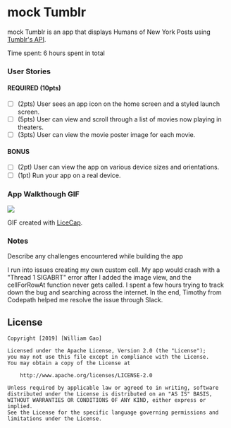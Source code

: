 # mock Tumblr

mock Tumblr is an app that displays Humans of New York Posts using [Tumblr's API](http://docs.themoviedb.apiary.io/#).

Time spent: 6 hours spent in total

### User Stories

#### REQUIRED (10pts)
- [ ] (2pts) User sees an app icon on the home screen and a styled launch screen.
- [ ] (5pts) User can view and scroll through a list of movies now playing in theaters.
- [ ] (3pts) User can view the movie poster image for each movie.

#### BONUS
- [ ] (2pt) User can view the app on various device sizes and orientations.
- [ ] (1pt) Run your app on a real device.

### App Walkthough GIF

<img src="https://imgur.com/jsEYKbY.gif"/>

GIF created with [LiceCap](http://www.cockos.com/licecap/).

### Notes
Describe any challenges encountered while building the app

I run into issues creating my own custom cell. My app would crash with a "Thread 1 SIGABRT" error after I added the image view, and the cellForRowAt function never gets called. I spent a few hours trying to track down the bug and searching across the internet. In the end, Timothy from Codepath helped me resolve the issue through Slack.

## License

    Copyright [2019] [William Gao]

    Licensed under the Apache License, Version 2.0 (the "License");
    you may not use this file except in compliance with the License.
    You may obtain a copy of the License at

        http://www.apache.org/licenses/LICENSE-2.0

    Unless required by applicable law or agreed to in writing, software
    distributed under the License is distributed on an "AS IS" BASIS,
    WITHOUT WARRANTIES OR CONDITIONS OF ANY KIND, either express or implied.
    See the License for the specific language governing permissions and
    limitations under the License.
